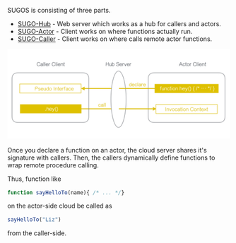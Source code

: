 SUGOS is consisting of three parts.

+ [SUGO-Hub][sugo_hub_url] - Web server which works as a hub for callers and actors.
+ [SUGO-Actor][sugo_actor_url] - Client works on where functions actually run. 
+ [SUGO-Caller][sugo_caller_url] - Client works on where calls remote actor functions.

<img src='images/sugos-overview.png' />

Once you declare a function on an actor, the cloud server shares it's signature with callers.
Then, the callers dynamically define functions to wrap remote procedure calling.     

Thus, function like

```javascript
function sayHelloTo(name){ /* ... */}
``` 

on the actor-side cloud be called as

```javascript
sayHelloTo("Liz")
```

from the caller-side.


[sugo_hub_url]: https://github.com/realglobe-Inc/sugo-hub 
[sugo_actor_url]: https://github.com/realglobe-Inc/sugo-actor 
[sugo_caller_url]: https://github.com/realglobe-Inc/sugo-client 
